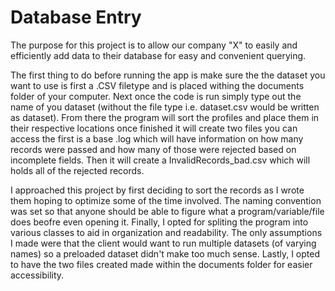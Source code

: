 # Database Entry
The purpose for this project is to allow our company "X" to easily and efficiently add data to their database for easy and convenient querying. 

The first thing to do before running the app is make sure the the dataset you want to use is first a .CSV filetype and is placed withing the documents folder of your computer. Next once the code is run simply type out the name of you dataset (without the file type i.e. dataset.csv would be written as dataset).
From there the program will sort the profiles and place them in their respective locations once finished it will create two files you can access the first is a base .log which will have information on how many records were passed and how many of those were rejected based on incomplete fields.
Then it will create a InvalidRecords_bad.csv which will holds all of the rejected records.

I approached this project by first deciding to sort the records as I wrote them hoping to optimize some of the time involved. The naming convention was set so that anyone should be able to figure what a program/variable/file does beofre even opening it. Finally, I opted for spliting the program into various classes to aid in organization and readability. The only assumptions I made were that the client would want to run multiple datasets (of varying names) so a preloaded dataset didn't make too much sense. Lastly, I opted to have the two files created made within the documents folder for easier accessibility.  
